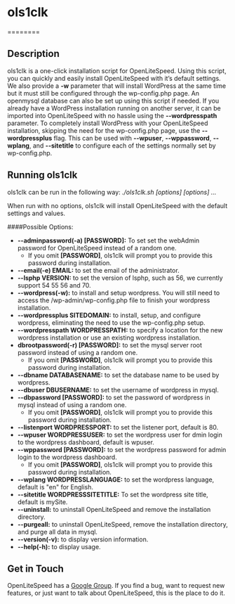 # ols1clk
========

Description
--------

ols1clk is a one-click installation script for OpenLiteSpeed. Using this script, you can quickly and easily install OpenLiteSpeed with it’s default settings. We also provide a **-w** parameter that will install WordPress at the same time but it must still be configured through the wp-config.php page. An openmysql database can also be set up using this script if needed. If you already have a WordPress installation running on another server, it can be imported into OpenLiteSpeed with no hassle using the **--wordpresspath** parameter. To completely install WordPress with your OpenLiteSpeed installation, skipping the need for the wp-config.php page, use the **--wordpressplus** flag. This can be used with **--wpuser**, **--wppassword**, **--wplang**, and **--sitetitle** to configure each of the settings normally set by wp-config.php.

Running ols1clk
--------

ols1clk can be run in the following way:
*./ols1clk.sh [options] [options] …*

When run with no options, ols1clk will install OpenLiteSpeed with the default settings and values.

####Possible Options:
* **--adminpassword(-a) [PASSWORD]:** To set set the webAdmin password for OpenLiteSpeed instead of a random one.
  * If you omit **[PASSWORD]**, ols1clk will prompt you to provide this password during installation.
* **--email(-e) EMAIL:** to set the email of the administrator.
* **--lsphp VERSION:** to set the version of lsphp, such as 56, we currently support 54 55 56 and 70.
* **--wordpress(-w):** to install and setup wordpress. You will still need to access the /wp-admin/wp-config.php file to finish your wordpress installation.
* **--wordpressplus SITEDOMAIN:** to install, setup, and configure wordpress, eliminating the need to use the wp-config.php setup. 
* **--wordpresspath WORDPRESSPATH:** to specify a location for the new wordpress installation or use an existing wordpress installation.
* **dbrootpassword(-r) [PASSWORD]:** to set the mysql server root password instead of using a random one.
  * If you omit **[PASSWORD]**, ols1clk will prompt you to provide this password during installation.
* **--dbname DATABASENAME:** to set the database name to be used by wordpress.
* **--dbuser DBUSERNAME:** to set the username of wordpress in mysql.
* **--dbpassword [PASSWORD]:** to set the password of wordpress in mysql instead of using a random one.
  * If you omit **[PASSWORD]**, ols1clk will prompt you to provide this password during installation.
* **--listenport WORDPRESSPORT:** to set the listener port, default is 80.
* **--wpuser WORDPRESSUSER:** to set the wordpress user for dmin login to the wordpress dashboard, default is wpuser.
* **--wppassword [PASSWORD]:** to set the wordpress password for admin login to the wordpress dashboard.
  * If you omit **[PASSWORD]**, ols1clk will prompt you to provide this password during installation.
* **--wplang WORDPRESSLANGUAGE:** to set the wordpress language, default is "en" for English.
* **--sitetitle WORDPRESSSITETITLE:** To set the wordpress site title, default is mySite.
* **--uninstall:** to uninstall OpenLiteSpeed and remove the installation directory.
* **--purgeall:** to uninstall OpenLiteSpeed, remove the installation directory, and purge all data in mysql.
* **--version(-v):** to display version information.
* **--help(-h):** to display usage.

Get in Touch
--------

OpenLiteSpeed has a [Google Group](https://groups.google.com/forum/#!forum/openlitespeed-development). If you find a bug, want to request new features, or just want to talk about OpenLiteSpeed, this is the place to do it.

